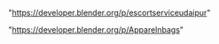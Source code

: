 "https://developer.blender.org/p/escortserviceudaipur"

"https://developer.blender.org/p/Apparelnbags"

